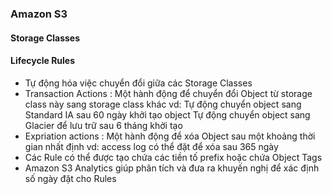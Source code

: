 ### Amazon S3
#### Storage Classes
#### Lifecycle Rules
- Tự động hóa việc chuyển đổi giữa các Storage Classes
- Transaction Actions : Một hành động để chuyển đổi Object từ storage class này sang storage class khác
  vd: Tự động chuyển object sang Standard IA sau 60 ngày khởi tạo object
      Tự động chuyển object sang Glacier để lưu trữ sau 6 tháng khởi tạo
- Expriation actions : Một hành động để xóa Object sau một khoảng thời gian nhất định
  vd: access log có thể đặt để xóa sau 365 ngày
- Các Rule có thể được tạo chứa các tiền tố prefix hoặc chứa Object Tags
- Amazon S3 Analytics giúp phân tích và đưa ra khuyến nghị để xác định số ngày đặt cho Rules
